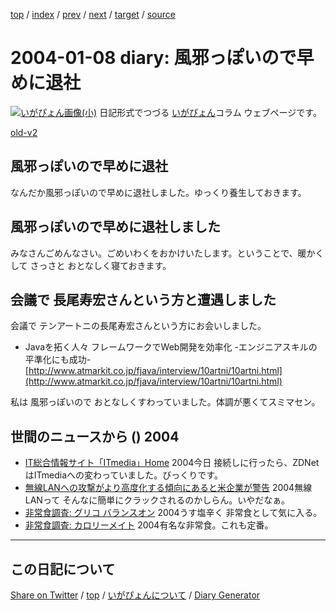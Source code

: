 [top](../index.html) 
 / [index](index.html) 
 / [prev](ig040107.html) 
 / [next](ig040114.html) 
 / [target](https://igapyon.github.io/diary/2004/ig040108.html) 
 / [source](https://github.com/igapyon/diary/blob/gh-pages/2004/ig040108.html.src.md) 

2004-01-08 diary: 風邪っぽいので早めに退社
=====================================================================================================
[![いがぴょん画像(小)](https://igapyon.github.io/diary/images/iga200306s.jpg "いがぴょん")](https://igapyon.github.io/diary/memo/memoigapyon.html) 日記形式でつづる [いがぴょん](https://igapyon.github.io/diary/memo/memoigapyon.html)コラム ウェブページです。

[old-v2](ig040108-orig.html)

## 風邪っぽいので早めに退社

なんだか風邪っぽいので早めに退社しました。ゆっくり養生しておきます。


## 風邪っぽいので早めに退社しました

みなさんごめんなさい。ごめいわくをおかけいたします。ということで、暖かくして さっさと おとなしく寝ておきます。

## 会議で 長尾寿宏さんという方と遭遇しました

会議で テンアートニの長尾寿宏さんという方にお会いしました。

* Javaを拓く人々 フレームワークでWeb開発を効率化 -エンジニアスキルの平準化にも成功-
  [http://www.atmarkit.co.jp/fjava/interview/10artni/10artni.html](http://www.atmarkit.co.jp/fjava/interview/10artni/10artni.html)

私は 風邪っぽいので おとなしくすわっていました。体調が悪くてスミマセン。

## 世間のニュースから () 2004

* [IT総合情報サイト「ITmedia」Home](http://www.itmedia.co.jp/news/bursts/index.html)  2004今日 接続しに行ったら、ZDNetはITmediaへの変わっていました。びっくりです。
* [無線LANへの攻撃がより高度化する傾向にあると米企業が警告](http://internet.watch.impress.co.jp/cda/news/2003/12/19/1570.html)  2004無線LANって そんなに簡単にクラックされるのかしらん。いやだなぁ。
* [非常食調査: グリコ バランスオン](http://www.ezaki-glico.com/balance/balanceon/)  2004うす塩辛く 非常食として気に入る。
* [非常食調査: カロリーメイト](http://www.caloriemate.com/)  2004有名な非常食。これも定番。


----------------------------------------------------------------------------------------------------

## この日記について

[Share on Twitter](https://twitter.com/intent/tweet?hashtags=igapyon%2Cdiary%2C%E3%81%84%E3%81%8C%E3%81%B4%E3%82%87%E3%82%93&text=%E9%A2%A8%E9%82%AA%E3%81%A3%E3%81%BD%E3%81%84%E3%81%AE%E3%81%A7%E6%97%A9%E3%82%81%E3%81%AB%E9%80%80%E7%A4%BE&url=https%3A%2F%2Figapyon.github.io%2Fdiary%2F2004%2Fig040108.html) / [top](../index.html) / [いがぴょんについて](https://igapyon.github.io/diary/memo/memoigapyon.html) / [Diary Generator](https://github.com/igapyon/igapyonv3)
